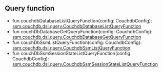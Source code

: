 

## Query function  
 - fun couchdbDatabaseListQueryFunction(config: CouchdbConfig): [ssm.couchdb.dsl.query.CouchdbDatabaseListQueryFunction](/docs/ssm-couchdb-query-functions--page#retrieves-the-list-of-databases-)
 - fun couchDbDatabaseGetQueryFunction(config: CouchdbConfig): [ssm.couchdb.dsl.query.CouchdbDatabaseGetQueryFunction](/docs/ssm-couchdb-query-functions--page#retrieves-an-information-about-a-database-)
 - fun couchDbSsmListQueryFunction(config: CouchdbConfig): [ssm.couchdb.dsl.query.CouchdbSsmListQueryFunction](/docs/ssm-couchdb-query-functions--page#list-ssms)
 - fun couchDbSsmSessionStateListQueryFunction(config: CouchdbConfig): [ssm.couchdb.dsl.query.CouchdbSsmSessionStateListQueryFunction](/docs/ssm-couchdb-query-functions--page#list-sessions)

